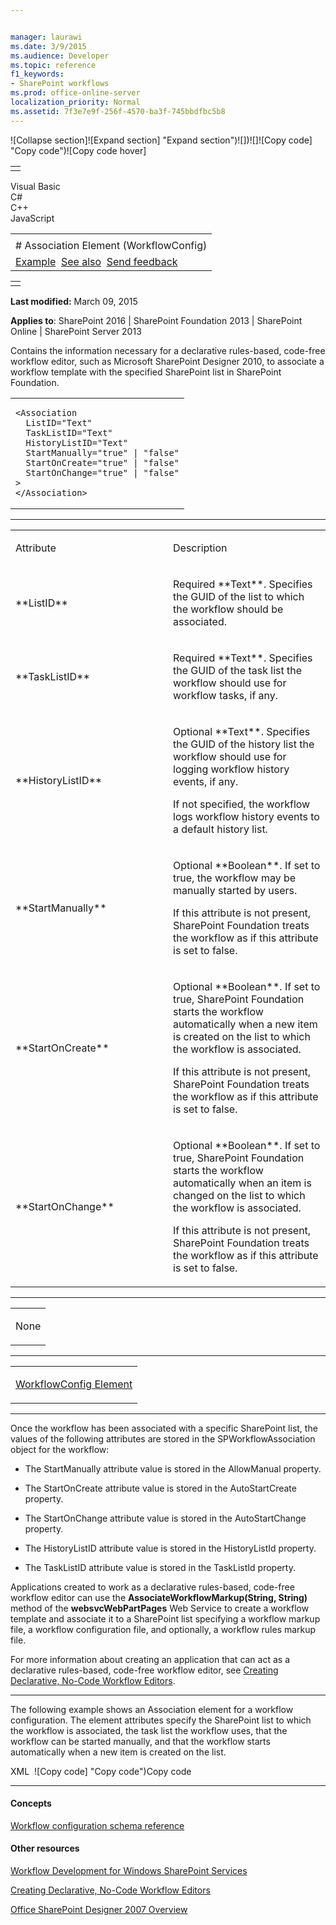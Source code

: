 ```yaml
---


manager: laurawi
ms.date: 3/9/2015
ms.audience: Developer
ms.topic: reference
f1_keywords:
- SharePoint workflows
ms.prod: office-online-server
localization_priority: Normal
ms.assetid: 7f3e7e9f-256f-4570-ba3f-745bbdfbc5b8
---
```


![Collapse
section]![Expand
section] "Expand section")![]()![])![]![]()![Copy
code] "Copy code")![Copy code
hover]
<table>
<tbody>
<tr class="odd">
<td align="left"></td>
</tr>
</tbody>
</table>

Visual Basic  
C\#  
C++  
JavaScript  

<table>
<tbody>
<tr class="odd">
<td align="left"><span id="runningHeaderText"></span></td>
</tr>
<tr class="even">
<td align="left"># Association Element (WorkflowConfig)</td>
</tr>
<tr class="odd">
<td align="left"><a href="#exampleToggle">Example</a>  <a href="#seeAlsoToggle">See also</a>  <span id="headfeedbackarea" class="feedbackhead"><a href="javascript:SubmitFeedback(&#39;docthis@Microsoft.com&#39;,&#39;&#39;,&#39;&#39;,&#39;&#39;,&#39;1.0.18082.1225&#39;,&#39;%0\dThank%20you%20for%20your%20feedback.%20The%20developer%20writing%20teams%20use%20your%20feedback%20to%20improve%20documentation.%20While%20we%20are%20reviewing%20your%20feedback,%20we%20may%20send%20you%20e-mail%20to%20ask%20for%20clarification%20or%20feedback%20on%20a%20solution.%20We%20do%20not%20use%20your%20e-mail%20address%20for%20any%20other%20purpose%20and%20we%20delete%20it%20after%20we%20finish%20our%20review.%0\AFor%20further%20information%20about%20the%20privacy%20policies%20of%20Microsoft,%20please%20see%20http://privacy.microsoft.com/en-us/default.aspx.%0\A%0\d&#39;,&#39;Customer%20feedback&#39;);">Send feedback</a></span></td>
</tr>
</tbody>
</table>

<table>
<colgroup>
<col width="100%" />
</colgroup>
<tbody>
<tr class="odd">
<td align="left"></td>
</tr>
</tbody>
</table>

**Last modified:** March 09, 2015

**Applies to**: SharePoint 2016 | SharePoint Foundation 2013 |
SharePoint Online | SharePoint Server 2013

Contains the information necessary for a declarative rules-based,
code-free workflow editor, such as Microsoft SharePoint Designer 2010,
to associate a workflow template with the specified SharePoint list in
SharePoint Foundation.

<span codelanguage="other"></span>
<table>
<colgroup>
<col width="100%" />
</colgroup>
<tbody>
<tr class="odd">
<td align="left"><pre><code>&lt;Association
  ListID=&quot;Text&quot;
  TaskListID=&quot;Text&quot;
  HistoryListID=&quot;Text&quot;
  StartManually=&quot;true&quot; | &quot;false&quot;
  StartOnCreate=&quot;true&quot; | &quot;false&quot;
  StartOnChange=&quot;true&quot; | &quot;false&quot;
&gt;
&lt;/Association&gt;</code></pre></td>
</tr>
</tbody>
</table>


-----------------------------------------------------------------------------------------------------------------------------------------------------------------------------------------------

<table>
<colgroup>
<col width="50%" />
<col width="50%" />
</colgroup>
<tbody>
<tr class="odd">
<td align="left"><p>Attribute</p></td>
<td align="left"><p>Description</p></td>
</tr>
<tr class="even">
<td align="left"><p>**ListID**</p></td>
<td align="left"><p>Required **Text**. Specifies the GUID of the list to which the workflow should be associated.</p></td>
</tr>
<tr class="odd">
<td align="left"><p>**TaskListID**</p></td>
<td align="left"><p>Required **Text**. Specifies the GUID of the task list the workflow should use for workflow tasks, if any.</p></td>
</tr>
<tr class="even">
<td align="left"><p>**HistoryListID**</p></td>
<td align="left"><p>Optional **Text**. Specifies the GUID of the history list the workflow should use for logging workflow history events, if any.</p>
<p>If not specified, the workflow logs workflow history events to a default history list.</p></td>
</tr>
<tr class="odd">
<td align="left"><p>**StartManually**</p></td>
<td align="left"><p>Optional **Boolean**. If set to true, the workflow may be manually started by users.</p>
<p>If this attribute is not present, SharePoint Foundation treats the workflow as if this attribute is set to false.</p></td>
</tr>
<tr class="even">
<td align="left"><p>**StartOnCreate**</p></td>
<td align="left"><p>Optional **Boolean**. If set to true, SharePoint Foundation starts the workflow automatically when a new item is created on the list to which the workflow is associated.</p>
<p>If this attribute is not present, SharePoint Foundation treats the workflow as if this attribute is set to false.</p></td>
</tr>
<tr class="odd">
<td align="left"><p>**StartOnChange**</p></td>
<td align="left"><p>Optional **Boolean**. If set to true, SharePoint Foundation starts the workflow automatically when an item is changed on the list to which the workflow is associated.</p>
<p>If this attribute is not present, SharePoint Foundation treats the workflow as if this attribute is set to false.</p></td>
</tr>
</tbody>
</table>


---------------------------------------------------------------------------------------------------------------------------------------------------------------------------------------------------

<table>
<colgroup>
<col width="100%" />
</colgroup>
<tbody>
<tr class="odd">
<td align="left"><p>None</p></td>
</tr>
</tbody>
</table>


----------------------------------------------------------------------------------------------------------------------------------------------------------------------------------------------------

<table>
<colgroup>
<col width="100%" />
</colgroup>
<tbody>
<tr class="odd">
<td align="left"><p><span sdata="link"><a href="workflowconfig-element.md">WorkflowConfig Element</a></span></p></td>
</tr>
</tbody>
</table>


----------------------------------------------------------------------------------------------------------------------------------------------------------------------------------------------------------------------------

Once the workflow has been associated with a specific SharePoint list,
the values of the following attributes are stored in the <span
sdata="cer"
target="T:Microsoft.SharePoint.Workflow.SPWorkflowAssociation"><span
class="nolink">SPWorkflowAssociation</span></span> object for the
workflow:

-   The StartManually attribute value is stored in the <span sdata="cer"
    target="P:Microsoft.SharePoint.Workflow.SPWorkflowAssociation.AllowManual"><span
    class="nolink">AllowManual</span></span> property.

-   The StartOnCreate attribute value is stored in the <span sdata="cer"
    target="P:Microsoft.SharePoint.Workflow.SPWorkflowAssociation.AutoStartCreate"><span
    class="nolink">AutoStartCreate</span></span> property.

-   The StartOnChange attribute value is stored in the <span sdata="cer"
    target="P:Microsoft.SharePoint.Workflow.SPWorkflowAssociation.AutoStartChange"><span
    class="nolink">AutoStartChange</span></span> property.

-   The HistoryListID attribute value is stored in the <span sdata="cer"
    target="P:Microsoft.SharePoint.Workflow.SPWorkflowAssociation.HistoryListId"><span
    class="nolink">HistoryListId</span></span> property.

-   The TaskListID attribute value is stored in the <span sdata="cer"
    target="P:Microsoft.SharePoint.Workflow.SPWorkflowAssociation.TaskListId"><span
    class="nolink">TaskListId</span></span> property.

Applications created to work as a declarative rules-based, code-free
workflow editor can use the <span sdata="cer"
target="M:websvcWebPartPages.WebPartPagesWebService.AssociateWorkflowMarkup(System.String,System.String)">**AssociateWorkflowMarkup(String,
String)**</span> method of the <span sdata="cer"
target="N:websvcWebPartPages">**websvcWebPartPages**</span> Web Service
to create a workflow template and associate it to a SharePoint list
specifying a workflow markup file, a workflow configuration file, and
optionally, a workflow rules markup file.

For more information about creating an application that can act as a
declarative rules-based, code-free workflow editor, see [Creating
Declarative, No-Code Workflow
Editors](http://msdn.microsoft.com/library/60dfda8d-e724-4d7d-9578-aa239c362dcf(Office.15).aspx).


------------------------------------------------------------------------------------------------------------------------------------------------------------------------------------------

The following example shows an Association element for a workflow
configuration. The element attributes specify the SharePoint list to
which the workflow is associated, the task list the workflow uses, that
the workflow can be started manually, and that the workflow starts
automatically when a new item is created on the list.

<span codelanguage="xmlLang"></span>
XML 
<span class="copyCode" onclick="CopyCode(this)"
onkeypress="CopyCode_CheckKey(this, event)"
onmouseover="ChangeCopyCodeIcon(this)"
onmouseout="ChangeCopyCodeIcon(this)" tabindex="0">![Copy
code] "Copy code")Copy code</span>
    <Association
        ListID="{B8C6FEEA-8066-462E-958D-1B4E90FE1C34}"
        TaskListID="{C64BA541-9D5B-42F3-A989-96F56FD51155}"
        StartManually="true"
        StartOnCreate="true"
    >


-------------------------------------------------------------------------------------------------------------------------------------------------------------------------------------------

#### Concepts

[Workflow configuration schema
reference](workflow-configuration-schema-reference.md)</span>

#### Other resources

[Workflow Development for Windows SharePoint
Services](http://msdn.microsoft.com/library/ad7a5bf2-fab0-4b30-ae0b-46b15f16b491(Office.15).aspx)

[Creating Declarative, No-Code Workflow
Editors](http://msdn.microsoft.com/library/60dfda8d-e724-4d7d-9578-aa239c362dcf(Office.15).aspx)

[Office SharePoint Designer 2007
Overview](http://msdn.microsoft.com/library/5ef4e933-564e-4dea-b2f4-c1b621774969(Office.15).aspx)








